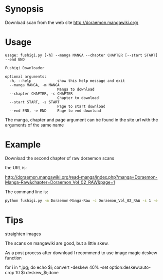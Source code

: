 # Synopsis

Download scan from the web site http://doraemon.mangawiki.org/

# Usage
```
usage: fushigi.py [-h] --manga MANGA --chapter CHAPTER [--start START] --end END

Fushigi Downloader

optional arguments:
  -h, --help            show this help message and exit
  --manga MANGA, -m MANGA
                        Manga to download
  --chapter CHAPTER, -c CHAPTER
                        Chapter to download
  --start START, -s START
                        Page to start download
  --end END, -e END     Page to end download
```

The manga, chapter and page argument can be found in the site url with the arguments of the same name

# Example

Download the second chapter of raw doraemon scans

the URL is:

 http://doraemon.mangawiki.org/read-manga/index.php?manga=Doraemon-Manga-Raw&chapter=Doraemon_Vol_02_RAW&page=1

The command line is:
```sh
python fushigi.py -m Doraemon-Manga-Raw -c Doraemon_Vol_02_RAW -s 1 -e 192
```

# Tips

straighten images

The scans on mangawiki are good, but a little skew.

As a post process after download I recommend to use image magic deskew function

 for i in *.jpg; do echo $i; convert -deskew 40% -set option:deskew:auto-crop 10 $i deskew_$i;done
